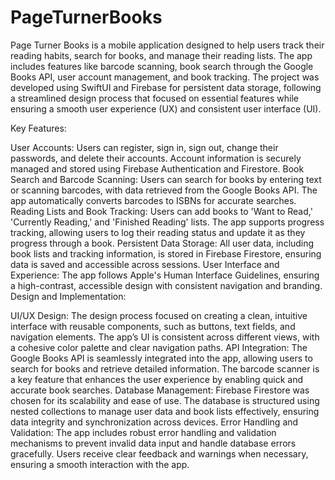 # PageTurnerBooks
Page Turner Books is a mobile application designed to help users track their reading habits, search for books, and manage their reading lists. The app includes features like barcode scanning, book search through the Google Books API, user account management, and book tracking. The project was developed using SwiftUI and Firebase for persistent data storage, following a streamlined design process that focused on essential features while ensuring a smooth user experience (UX) and consistent user interface (UI).

Key Features:

User Accounts: Users can register, sign in, sign out, change their passwords, and delete their accounts. Account information is securely managed and stored using Firebase Authentication and Firestore.
Book Search and Barcode Scanning: Users can search for books by entering text or scanning barcodes, with data retrieved from the Google Books API. The app automatically converts barcodes to ISBNs for accurate searches.
Reading Lists and Book Tracking: Users can add books to 'Want to Read,' 'Currently Reading,' and 'Finished Reading' lists. The app supports progress tracking, allowing users to log their reading status and update it as they progress through a book.
Persistent Data Storage: All user data, including book lists and tracking information, is stored in Firebase Firestore, ensuring data is saved and accessible across sessions.
User Interface and Experience: The app follows Apple's Human Interface Guidelines, ensuring a high-contrast, accessible design with consistent navigation and branding.
Design and Implementation:

UI/UX Design: The design process focused on creating a clean, intuitive interface with reusable components, such as buttons, text fields, and navigation elements. The app’s UI is consistent across different views, with a cohesive color palette and clear navigation paths.
API Integration: The Google Books API is seamlessly integrated into the app, allowing users to search for books and retrieve detailed information. The barcode scanner is a key feature that enhances the user experience by enabling quick and accurate book searches.
Database Management: Firebase Firestore was chosen for its scalability and ease of use. The database is structured using nested collections to manage user data and book lists effectively, ensuring data integrity and synchronization across devices.
Error Handling and Validation: The app includes robust error handling and validation mechanisms to prevent invalid data input and handle database errors gracefully. Users receive clear feedback and warnings when necessary, ensuring a smooth interaction with the app.
